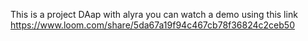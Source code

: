 This is a project DAap with alyra you can watch a demo using this link https://www.loom.com/share/5da67a19f94c467cb78f36824c2ceb50
